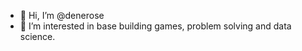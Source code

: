 - 👋 Hi, I’m @denerose
- 👀 I’m interested in base building games, problem solving and data science.

<!---
denerose/denerose is a ✨ special ✨ repository because its `README.md` (this file) appears on your GitHub profile.
You can click the Preview link to take a look at your changes.
--->
